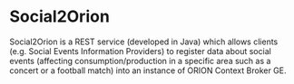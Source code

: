 # Social2Orion
 Social2Orion is a REST service (developed in Java) which allows clients (e.g. Social Events Information Providers) to register data about social events (affecting consumption/production in a specific area such as a concert or a football match) into an instance of ORION Context Broker GE.
